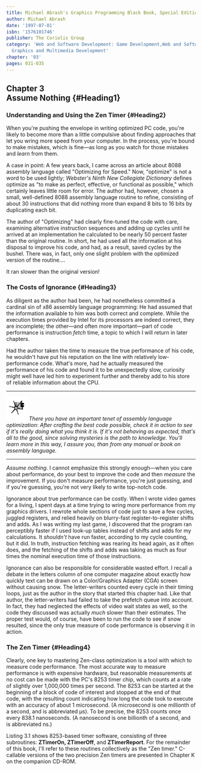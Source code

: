 ```yaml
---
title: Michael Abrash's Graphics Programming Black Book, Special Edition
author: Michael Abrash
date: '1997-07-01'
isbn: '1576101746'
publisher: The Coriolis Group
category: 'Web and Software Development: Game Development,Web and Software Development:
  Graphics and Multimedia Development'
chapter: '03'
pages: 031-035
---
```


Chapter 3\
 Assume Nothing {#Heading1}
---------------

### Understanding and Using the Zen Timer {#Heading2}

When you're pushing the envelope in writing optimized PC code, you're
likely to become more than a little compulsive about finding approaches
that let you wring more speed from your computer. In the process, you're
bound to make mistakes, which is fine—as long as you watch for those
mistakes and *learn* from them.

A case in point: A few years back, I came across an article about 8088
assembly language called "Optimizing for Speed." Now, "optimize" is not
a word to be used lightly; *Webster's Ninth New Collegiate Dictionary*
defines optimize as "to make as perfect, effective, or functional as
possible," which certainly leaves little room for error. The author had,
however, chosen a small, well-defined 8088 assembly language routine to
refine, consisting of about 30 instructions that did nothing more than
expand 8 bits to 16 bits by duplicating each bit.

The author of "Optimizing" had clearly fine-tuned the code with care,
examining alternative instruction sequences and adding up cycles until
he arrived at an implementation he calculated to be nearly 50 percent
faster than the original routine. In short, he had used all the
information at his disposal to improve his code, and had, as a result,
saved cycles by the bushel. There was, in fact, only one slight problem
with the optimized version of the routine....

It ran slower than the original version!

### The Costs of Ignorance {#Heading3}

As diligent as the author had been, he had nonetheless committed a
cardinal sin of x86 assembly language programming: He had assumed that
the information available to him was both correct and complete. While
the execution times provided by Intel for its processors are indeed
correct, they are incomplete; the other—and often more important—part of
code performance is instruction *fetch* time, a topic to which I will
return in later chapters.

Had the author taken the time to measure the true performance of his
code, he wouldn't have put his reputation on the line with relatively
low-performance code. What's more, had he actually measured the
performance of his code and found it to be unexpectedly slow, curiosity
might well have led him to experiment further and thereby add to his
store of reliable information about the CPU.

  ------------------- ------------------------------------------------------------------------------------------------------------------------------------------------------------------------------------------------------------------------------------------------------------------------------------------------------------------------------------------------------------------------------------------------
  ![](images/i.jpg)   *There you have an important tenet of assembly language optimization: After crafting the best code possible, check it in action to see if it's really doing what you think it is. If it's not behaving as expected, that's all to the good, since solving mysteries is the path to knowledge. You'll learn more in this way, I assure you, than from any manual or book on assembly language.*
  ------------------- ------------------------------------------------------------------------------------------------------------------------------------------------------------------------------------------------------------------------------------------------------------------------------------------------------------------------------------------------------------------------------------------------

*Assume nothing*. I cannot emphasize this strongly enough—when you care
about performance, do your best to improve the code and then *measure*
the improvement. If you don't measure performance, you're just guessing,
and if you're guessing, you're not very likely to write top-notch code.

Ignorance about true performance can be costly. When I wrote video games
for a living, I spent days at a time trying to wring more performance
from my graphics drivers. I rewrote whole sections of code just to save
a few cycles, juggled registers, and relied heavily on blurry-fast
register-to-register shifts and adds. As I was writing my last game, I
discovered that the program ran perceptibly faster if I used look-up
tables instead of shifts and adds for my calculations. It *shouldn't*
have run faster, according to my cycle counting, but it did. In truth,
instruction fetching was rearing its head again, as it often does, and
the fetching of the shifts and adds was taking as much as four times the
nominal execution time of those instructions.

Ignorance can also be responsible for considerable wasted effort. I
recall a debate in the letters column of one computer magazine about
exactly how quickly text can be drawn on a Color/Graphics Adapter (CGA)
screen without causing snow. The letter-writers counted every cycle in
their timing loops, just as the author in the story that started this
chapter had. Like that author, the letter-writers had failed to take the
prefetch queue into account. In fact, they had neglected the effects of
video wait states as well, so the code they discussed was actually
*much* slower than their estimates. The proper test would, of course,
have been to run the code to see if snow resulted, since the only true
measure of code performance is observing it in action.

### The Zen Timer {#Heading4}

Clearly, one key to mastering Zen-class optimization is a tool with
which to measure code performance. The most accurate way to measure
performance is with expensive hardware, but reasonable measurements at
no cost can be made with the PC's 8253 timer chip, which counts at a
rate of slightly over 1,000,000 times per second. The 8253 can be
started at the beginning of a block of code of interest and stopped at
the end of that code, with the resulting count indicating how long the
code took to execute with an accuracy of about 1 microsecond. (A
microsecond is one millionth of a second, and is abbreviated µs). To be
precise, the 8253 counts once every 838.1 nanoseconds. (A nanosecond is
one billionth of a second, and is abbreviated ns.)

Listing 3.1 shows 8253-based timer software, consisting of three
subroutines: **ZTimerOn, ZTimerOff**, and **ZTimerReport**. For the
remainder of this book, I'll refer to these routines collectively as the
"Zen timer." C-callable versions of the two precision Zen timers are
presented in Chapter K on the companion CD-ROM.